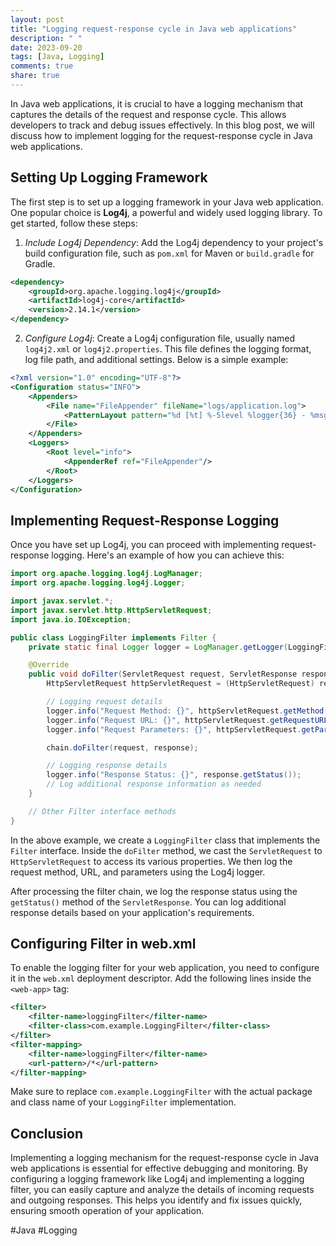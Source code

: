 ```yaml
---
layout: post
title: "Logging request-response cycle in Java web applications"
description: " "
date: 2023-09-20
tags: [Java, Logging]
comments: true
share: true
---
```


In Java web applications, it is crucial to have a logging mechanism that captures the details of the request and response cycle. This allows developers to track and debug issues effectively. In this blog post, we will discuss how to implement logging for the request-response cycle in Java web applications.

## Setting Up Logging Framework

The first step is to set up a logging framework in your Java web application. One popular choice is **Log4j**, a powerful and widely used logging library. To get started, follow these steps:

1. *Include Log4j Dependency*: Add the Log4j dependency to your project's build configuration file, such as `pom.xml` for Maven or `build.gradle` for Gradle.

```xml
<dependency>
    <groupId>org.apache.logging.log4j</groupId>
    <artifactId>log4j-core</artifactId>
    <version>2.14.1</version>
</dependency>
```

2. *Configure Log4j*: Create a Log4j configuration file, usually named `log4j2.xml` or `log4j2.properties`. This file defines the logging format, log file path, and additional settings. Below is a simple example:

```xml
<?xml version="1.0" encoding="UTF-8"?>
<Configuration status="INFO">
    <Appenders>
        <File name="FileAppender" fileName="logs/application.log">
            <PatternLayout pattern="%d [%t] %-5level %logger{36} - %msg%n"/>
        </File>
    </Appenders>
    <Loggers>
        <Root level="info">
            <AppenderRef ref="FileAppender"/>
        </Root>
    </Loggers>
</Configuration>
```

## Implementing Request-Response Logging

Once you have set up Log4j, you can proceed with implementing request-response logging. Here's an example of how you can achieve this:

```java
import org.apache.logging.log4j.LogManager;
import org.apache.logging.log4j.Logger;

import javax.servlet.*;
import javax.servlet.http.HttpServletRequest;
import java.io.IOException;

public class LoggingFilter implements Filter {
    private static final Logger logger = LogManager.getLogger(LoggingFilter.class);

    @Override
    public void doFilter(ServletRequest request, ServletResponse response, FilterChain chain) throws IOException, ServletException {
        HttpServletRequest httpServletRequest = (HttpServletRequest) request;

        // Logging request details
        logger.info("Request Method: {}", httpServletRequest.getMethod());
        logger.info("Request URL: {}", httpServletRequest.getRequestURL());
        logger.info("Request Parameters: {}", httpServletRequest.getParameterMap());

        chain.doFilter(request, response);

        // Logging response details
        logger.info("Response Status: {}", response.getStatus());
        // Log additional response information as needed
    }

    // Other Filter interface methods
}
```

In the above example, we create a `LoggingFilter` class that implements the `Filter` interface. Inside the `doFilter` method, we cast the `ServletRequest` to `HttpServletRequest` to access its various properties. We then log the request method, URL, and parameters using the Log4j logger.

After processing the filter chain, we log the response status using the `getStatus()` method of the `ServletResponse`. You can log additional response details based on your application's requirements.

## Configuring Filter in web.xml

To enable the logging filter for your web application, you need to configure it in the `web.xml` deployment descriptor. Add the following lines inside the `<web-app>` tag:

```xml
<filter>
    <filter-name>loggingFilter</filter-name>
    <filter-class>com.example.LoggingFilter</filter-class>
</filter>
<filter-mapping>
    <filter-name>loggingFilter</filter-name>
    <url-pattern>/*</url-pattern>
</filter-mapping>
```

Make sure to replace `com.example.LoggingFilter` with the actual package and class name of your `LoggingFilter` implementation.

## Conclusion

Implementing a logging mechanism for the request-response cycle in Java web applications is essential for effective debugging and monitoring. By configuring a logging framework like Log4j and implementing a logging filter, you can easily capture and analyze the details of incoming requests and outgoing responses. This helps you identify and fix issues quickly, ensuring smooth operation of your application.

#Java #Logging